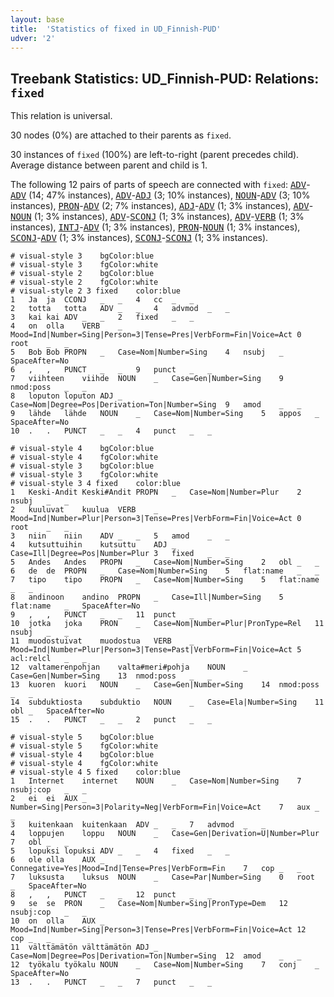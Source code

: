 ```yaml
---
layout: base
title:  'Statistics of fixed in UD_Finnish-PUD'
udver: '2'
---
```


## Treebank Statistics: UD_Finnish-PUD: Relations: `fixed`

This relation is universal.

30 nodes (0%) are attached to their parents as `fixed`.

30 instances of `fixed` (100%) are left-to-right (parent precedes child).
Average distance between parent and child is 1.

The following 12 pairs of parts of speech are connected with `fixed`: <tt><a href="fi_pud-pos-ADV.html">ADV</a></tt>-<tt><a href="fi_pud-pos-ADV.html">ADV</a></tt> (14; 47% instances), <tt><a href="fi_pud-pos-ADV.html">ADV</a></tt>-<tt><a href="fi_pud-pos-ADJ.html">ADJ</a></tt> (3; 10% instances), <tt><a href="fi_pud-pos-NOUN.html">NOUN</a></tt>-<tt><a href="fi_pud-pos-ADV.html">ADV</a></tt> (3; 10% instances), <tt><a href="fi_pud-pos-PRON.html">PRON</a></tt>-<tt><a href="fi_pud-pos-ADV.html">ADV</a></tt> (2; 7% instances), <tt><a href="fi_pud-pos-ADJ.html">ADJ</a></tt>-<tt><a href="fi_pud-pos-ADV.html">ADV</a></tt> (1; 3% instances), <tt><a href="fi_pud-pos-ADV.html">ADV</a></tt>-<tt><a href="fi_pud-pos-NOUN.html">NOUN</a></tt> (1; 3% instances), <tt><a href="fi_pud-pos-ADV.html">ADV</a></tt>-<tt><a href="fi_pud-pos-SCONJ.html">SCONJ</a></tt> (1; 3% instances), <tt><a href="fi_pud-pos-ADV.html">ADV</a></tt>-<tt><a href="fi_pud-pos-VERB.html">VERB</a></tt> (1; 3% instances), <tt><a href="fi_pud-pos-INTJ.html">INTJ</a></tt>-<tt><a href="fi_pud-pos-ADV.html">ADV</a></tt> (1; 3% instances), <tt><a href="fi_pud-pos-PRON.html">PRON</a></tt>-<tt><a href="fi_pud-pos-NOUN.html">NOUN</a></tt> (1; 3% instances), <tt><a href="fi_pud-pos-SCONJ.html">SCONJ</a></tt>-<tt><a href="fi_pud-pos-ADV.html">ADV</a></tt> (1; 3% instances), <tt><a href="fi_pud-pos-SCONJ.html">SCONJ</a></tt>-<tt><a href="fi_pud-pos-SCONJ.html">SCONJ</a></tt> (1; 3% instances).


~~~ conllu
# visual-style 3	bgColor:blue
# visual-style 3	fgColor:white
# visual-style 2	bgColor:blue
# visual-style 2	fgColor:white
# visual-style 2 3 fixed	color:blue
1	Ja	ja	CCONJ	_	_	4	cc	_	_
2	totta	totta	ADV	_	_	4	advmod	_	_
3	kai	kai	ADV	_	_	2	fixed	_	_
4	on	olla	VERB	_	Mood=Ind|Number=Sing|Person=3|Tense=Pres|VerbForm=Fin|Voice=Act	0	root	_	_
5	Bob	Bob	PROPN	_	Case=Nom|Number=Sing	4	nsubj	_	SpaceAfter=No
6	,	,	PUNCT	_	_	9	punct	_	_
7	viihteen	viihde	NOUN	_	Case=Gen|Number=Sing	9	nmod:poss	_	_
8	loputon	loputon	ADJ	_	Case=Nom|Degree=Pos|Derivation=Ton|Number=Sing	9	amod	_	_
9	lähde	lähde	NOUN	_	Case=Nom|Number=Sing	5	appos	_	SpaceAfter=No
10	.	.	PUNCT	_	_	4	punct	_	_

~~~


~~~ conllu
# visual-style 4	bgColor:blue
# visual-style 4	fgColor:white
# visual-style 3	bgColor:blue
# visual-style 3	fgColor:white
# visual-style 3 4 fixed	color:blue
1	Keski-Andit	Keski#Andit	PROPN	_	Case=Nom|Number=Plur	2	nsubj	_	_
2	kuuluvat	kuulua	VERB	_	Mood=Ind|Number=Plur|Person=3|Tense=Pres|VerbForm=Fin|Voice=Act	0	root	_	_
3	niin	niin	ADV	_	_	5	amod	_	_
4	kutsuttuihin	kutsuttu	ADJ	_	Case=Ill|Degree=Pos|Number=Plur	3	fixed	_	_
5	Andes	Andes	PROPN	_	Case=Nom|Number=Sing	2	obl	_	_
6	de	de	PROPN	_	Case=Nom|Number=Sing	5	flat:name	_	_
7	tipo	tipo	PROPN	_	Case=Nom|Number=Sing	5	flat:name	_	_
8	andinoon	andino	PROPN	_	Case=Ill|Number=Sing	5	flat:name	_	SpaceAfter=No
9	,	,	PUNCT	_	_	11	punct	_	_
10	jotka	joka	PRON	_	Case=Nom|Number=Plur|PronType=Rel	11	nsubj	_	_
11	muodostuivat	muodostua	VERB	_	Mood=Ind|Number=Plur|Person=3|Tense=Past|VerbForm=Fin|Voice=Act	5	acl:relcl	_	_
12	valtamerenpohjan	valta#meri#pohja	NOUN	_	Case=Gen|Number=Sing	13	nmod:poss	_	_
13	kuoren	kuori	NOUN	_	Case=Gen|Number=Sing	14	nmod:poss	_	_
14	subduktiosta	subduktio	NOUN	_	Case=Ela|Number=Sing	11	obl	_	SpaceAfter=No
15	.	.	PUNCT	_	_	2	punct	_	_

~~~


~~~ conllu
# visual-style 5	bgColor:blue
# visual-style 5	fgColor:white
# visual-style 4	bgColor:blue
# visual-style 4	fgColor:white
# visual-style 4 5 fixed	color:blue
1	Internet	internet	NOUN	_	Case=Nom|Number=Sing	7	nsubj:cop	_	_
2	ei	ei	AUX	_	Number=Sing|Person=3|Polarity=Neg|VerbForm=Fin|Voice=Act	7	aux	_	_
3	kuitenkaan	kuitenkaan	ADV	_	_	7	advmod	_	_
4	loppujen	loppu	NOUN	_	Case=Gen|Derivation=U|Number=Plur	7	obl	_	_
5	lopuksi	lopuksi	ADV	_	_	4	fixed	_	_
6	ole	olla	AUX	_	Connegative=Yes|Mood=Ind|Tense=Pres|VerbForm=Fin	7	cop	_	_
7	luksusta	luksus	NOUN	_	Case=Par|Number=Sing	0	root	_	SpaceAfter=No
8	,	,	PUNCT	_	_	12	punct	_	_
9	se	se	PRON	_	Case=Nom|Number=Sing|PronType=Dem	12	nsubj:cop	_	_
10	on	olla	AUX	_	Mood=Ind|Number=Sing|Person=3|Tense=Pres|VerbForm=Fin|Voice=Act	12	cop	_	_
11	välttämätön	välttämätön	ADJ	_	Case=Nom|Degree=Pos|Derivation=Ton|Number=Sing	12	amod	_	_
12	työkalu	työkalu	NOUN	_	Case=Nom|Number=Sing	7	conj	_	SpaceAfter=No
13	.	.	PUNCT	_	_	7	punct	_	_

~~~


